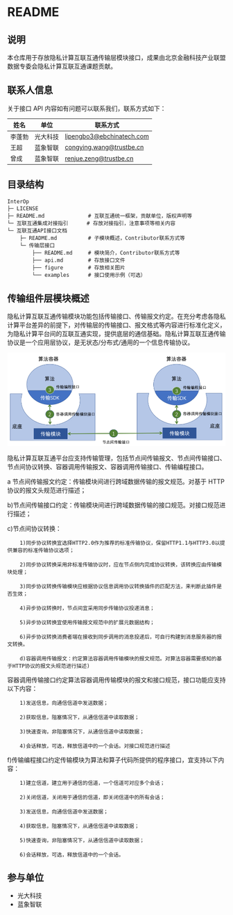 # README

## 说明

本仓库用于存放隐私计算互联互通传输层模块接口，成果由北京金融科技产业联盟数据专委会隐私计算互联互通课题贡献。

## 联系人信息

关于接口 API 内容如有问题可以联系我们，联系方式如下：

| 姓名   | 单位     | 联系方式                                                  |
| ------ | -------- | --------------------------------------------------------- |
| 李蓬勃 | 光大科技 | lipengbo3@ebchinatech.com |
| 王超   | 蓝象智联 | congying.wang@trustbe.cn   |
| 曾成   | 蓝象智联 | renjue.zeng@trustbe.cn       |

## 目录结构

```
InterOp
├─ LICENSE
├─ README.md              # 互联互通统一框架，贡献单位，版权声明等                  
└─ 互联互通集成对接指引      # 存放对接指引，注意事项等相关内容
└─ 互联互通API接口文档
    ├─ README.md          # 子模块概述，Contributor联系方式等  
    └─ 传输层接口
        ├── README.md     # 模块简介，Contributor联系方式等                     
        ├── api.md        # 存放接口文件
        ├── figure        # 存放相关图片
        └── examples      # 接口使用示例（可选）
```

## 传输组件层模块概述

隐私计算互联互通传输模块功能包括传输接口、传输报文约定。在充分考虑各隐私计算平台差异的前提下，对传输层的传输接口、报文格式等内容进行标准化定义，为隐私计算平台间的互联互通实现，提供底层的通信基础。隐私计算互联互通传输协议是一个应用层协议，是无状态/分布式/通用的一个信息传输协议。

<div align="center">
    <img src="./figure/传输层架构.png">
</div>

隐私计算互联互通平台应支持传输管理，包括节点间传输报文、节点间传输接口、节点间协议转换、容器调用传输报文、容器调用传输接口、传输编程接口。

a 节点间传输报文约定：传输模块间进行跨域数据传输的报文规范。对基于 HTTP 协议的报文头规范进行描述；

b)节点间传输接口约定：传输模块间进行跨域数据传输的接口规范。对接口规范进行描述；

c)节点间协议转换：

```
    1)同步协议转换宜选择HTTP2.0作为推荐的标准传输协议，保留HTTP1.1与HTTP3.0以提供兼容的标准传输协议选项；

    2)同步协议转换采用非标准传输协议时，应在节点侧内完成协议转换，该转换应由传输模块处理；

    3)同步协议转换传输模块应根据协议信息调用协议转换插件的匹配方法，来判断此插件是否生效；

    4)异步协议转换时，节点间宜采用同步传输协议投递消息；

    5)异步协议转换宜使用传输报文规范中的扩展元数据结构；

    6)异步协议转换消费者端在接收到同步调用的消息投递后，可自行构建到消息服务器的报文转换。

    d)容器调用传输报文：约定算法容器调用传输模块的报文规范。对算法容器需要感知的基于HTTP协议的报文头规范进行描述)
```

容器调用传输接口约定算法容器调用传输模块的报文和接口规范，接口功能应支持以下内容：

```
    1)发送信息，向通信信道中发送数据；

    2)获取信息，阻塞情况下，从通信信道中读取数据；

    3)快速查询，非阻塞情况下，从通信信道中读取数据；

    4)会话释放，可选，释放信道中的一个会话。对接口规范进行描述
```

f)传输编程接口约定传输模块为算法和算子代码所提供的程序接口，宜支持以下内容：

```
    1)建立信道，建立用于通信的信道，一个信道可对应多个会话；

    2)关闭信道，关闭用于通信的信道，即关闭信道中的所有会话；

    3)发送信息，向通信信道中发送数据；

    4)获取信息，阻塞情况下，从通信信道中读取数据；

    5)快速查询，非阻塞情况下，从通信信道中读取数据；

    6)会话释放，可选，释放信道中的一个会话。
```

## 参与单位

- 光大科技
- 蓝象智联
